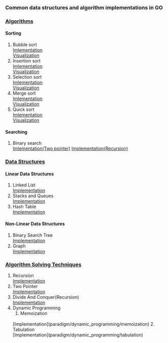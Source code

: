 ### Common data structures and algorithm implementations in GO

### <ins>Algorithms<ins>
#### Sorting

1. Bubble sort
   <br>
   [Imlementation](sorting/bubble.go)
   <br>
   [Visualization](https://www.hackerearth.com/practice/algorithms/sorting/merge-sort/visualize/)
2. Insertion sort
   <br>
   [Imlementation](sorting/insertion.go)
   <br>
   [Visualization](https://www.hackerearth.com/practice/algorithms/sorting/insertion-sort/visualize/)
3. Selection sort
   <br>
   [Imlementation](sorting/selection.go)
   <br>
   [Visualization](https://www.hackerearth.com/practice/algorithms/sorting/selection-sort/visualize/)
4. Merge sort
   <br>
   [Imlementation](sorting/mergesort.go)
   <br>
   [Visualization](https://www.hackerearth.com/practice/algorithms/sorting/merge-sort/visualize/)
5. Quick sort
   <br>
   [Imlementation](sorting/quicksort.go)
   <br>
   [Visualization](https://www.hackerearth.com/practice/algorithms/sorting/quick-sort/visualize/)

#### Searching

1. Binary search
   <br>
   [Imlementation(Two pointer)](search/binary.go)
   [Implementation(Recursion)](paradigm/divide_and_conquer/binary_search.go)

### <ins>Data Structures</ins>

#### Linear Data Structures
      
1. Linked List
   <br>
   [Implementation](data_structures/linear/linked_lists.go)
2. Stacks and Queues
   <br>
   [Implementation](data_structures/linear/stacks_queues.go)
3. Hash Table
   <br>
   [Implementation](data_structures/linear/hash_table.go)

#### Non-Linear Data Structures
1. Binary Search Tree
   <br>
   [Implementation](data_structures/non_linear/binary_search_tree.go)
2. Graph
   <br>
   [Implementation](data_structures/non_linear/graph.go)

### <ins>Algorithm Solving Techniques</ins>

1. Recursion
   <br>
   [Implementation](paradigm/recursion)
2. Two Pointer
   <br>
   [Implementation](paradigm/two_pointer)
3. Divide And Conquer(Recursion)
   <br>
   [Implementation](paradigm/divide_and_conquer)
4. Dynamic Programming
   <br>
   1. Memoization
   <br>
   [Implementation](paradigm/dynamic_programming/memoization)
   2. Tabulation
   <br>
   [Implementation](paradigm/dynamic_programming/tabulation)

